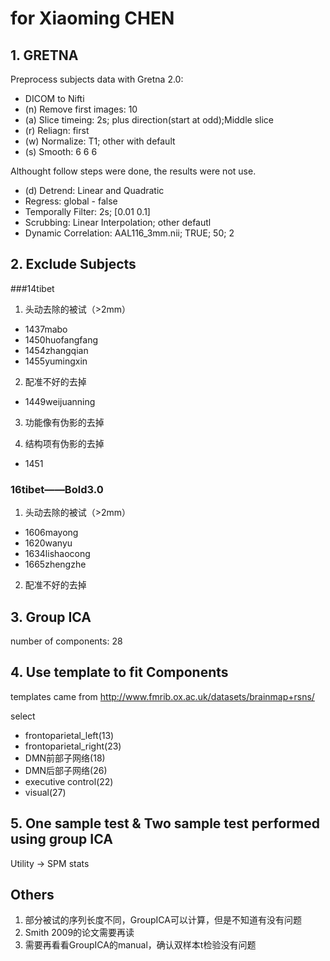 # for Xiaoming CHEN

## 1. GRETNA

Preprocess subjects data with Gretna 2.0:
- DICOM to Nifti
- (n) Remove first images: 10
- (a) Slice timeing: 2s; plus direction(start at odd);Middle slice
- (r) Reliagn: first
- (w) Normalize: T1; other with default
- (s) Smooth: 6 6 6

Althought follow steps were done, the results were not use.
- (d) Detrend: Linear and Quadratic
- Regress: global - false
- Temporally Filter: 2s; [0.01 0.1]
- Scrubbing: Linear Interpolation; other defautl
- Dynamic Correlation: AAL116_3mm.nii; TRUE; 50; 2

## 2. Exclude Subjects

###14tibet

1. 头动去除的被试（>2mm）

- 1437mabo
- 1450huofangfang
- 1454zhangqian
- 1455yumingxin

2. 配准不好的去掉

- 1449weijuanning

3. 功能像有伪影的去掉

4. 结构项有伪影的去掉

- 1451

### 16tibet——Bold3.0

1. 头动去除的被试（>2mm）

- 1606mayong
- 1620wanyu
- 1634lishaocong
- 1665zhengzhe

2. 配准不好的去掉


## 3. Group ICA

number of components: 28

## 4. Use template to fit Components

templates came from http://www.fmrib.ox.ac.uk/datasets/brainmap+rsns/

select 
- frontoparietal_left(13)
- frontoparietal_right(23)
- DMN前部子网络(18)
- DMN后部子网络(26)
- executive control(22)
- visual(27)

## 5. One sample test & Two sample test performed using group ICA

Utility -> SPM stats



## Others

1. 部分被试的序列长度不同，GroupICA可以计算，但是不知道有没有问题
2. Smith 2009的论文需要再读
3. 需要再看看GroupICA的manual，确认双样本t检验没有问题